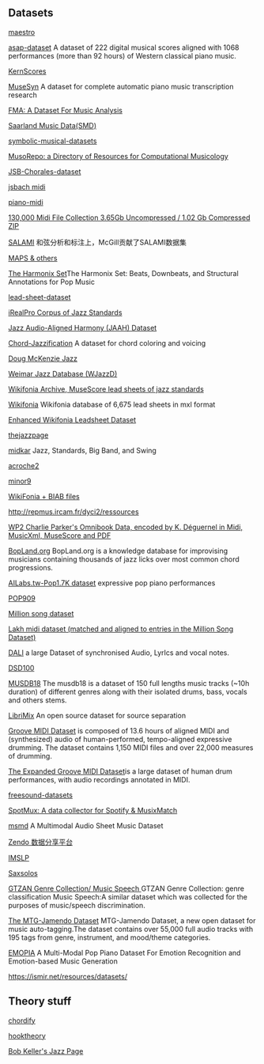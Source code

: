 ## Datasets

[maestro](https://g.co/magenta/maestro-dataset)

[asap-dataset](https://github.com/fosfrancesco/asap-dataset)
A dataset of 222 digital musical scores aligned with 1068 performances (more than 92 hours) of Western classical piano music.

[KernScores](http://kern.ccarh.org)

[MuseSyn](https://zenodo.org/record/4527460#.YRm5jC0RphE) A dataset for complete automatic piano music transcription research

[FMA: A Dataset For Music Analysis](https://github.com/mdeff/fma)

[Saarland Music Data(SMD)](https://www.audiolabs-erlangen.de/resources/MIR/SMD)

[symbolic-musical-datasets](https://github.com/wayne391/symbolic-musical-datasets)

[MusoRepo: a Directory of Resources for Computational Musicology](https://fourscoreandmore.org/musoRepo/)

[JSB-Chorales-dataset](https://github.com/czhuang/JSB-Chorales-dataset)

[jsbach midi](http://www.jsbach.net/midi/) 

[piano-midi](http://www.piano-midi.de/chopin)

[130,000 Midi File Collection 3.65Gb Uncompressed / 1.02 Gb Compressed ZIP](https://www.reddit.com/r/WeAreTheMusicMakers/comments/3ajwe4/the_largest_midi_collection_on_the_internet/)

[SALAMI](https://ddmal.music.mcgill.ca/research/SALAMI/)
和弦分析和标注上，McGill贡献了SALAMI数据集

[MAPS & others](https://adasp.telecom-paris.fr/resources/)

[The Harmonix Set](https://github.com/urinieto/harmonixset)The Harmonix Set: Beats, Downbeats, and Structural Annotations for Pop Music

[lead-sheet-dataset](https://github.com/wayne391/lead-sheet-dataset)

[iRealPro Corpus of Jazz Standards](https://zenodo.org/record/3546040#.YG6sUS0RphH)

[Jazz Audio-Aligned Harmony (JAAH) Dataset](https://github.com/MTG/JAAH)

[Chord-Jazzification](https://github.com/Tsung-Ping/Chord-Jazzification)
A dataset for chord coloring and voicing

[Doug McKenzie Jazz](https://bushgrafts.com/midi/)

[Weimar Jazz Database (WJazzD)](https://jazzomat.hfm-weimar.de/dbformat/dboverview.html)

[Wikifonia Archive, MuseScore lead sheets of jazz standards](https://musescore.com/groups/jazz-standards-leadsheets/discuss/5019538)

[Wikifonia](http://www.synthzone.com/files/Wikifonia/Wikifonia.zip)  Wikifonia database of 6,675 lead sheets in mxl format

[Enhanced Wikifonia Leadsheet Dataset](https://zenodo.org/record/1476555#.YMltci0RrUI)

[thejazzpage](http://www.thejazzpage.de/index1.html)

[midkar](http://midkar.com/jazz/jazz_01.html) Jazz, Standards, Big Band, and Swing

[acroche2](http://www.acroche2.com/midi_jazz.html)

[minor9](https://bhs.minor9.com)

[WikiFonia + BIAB files](https://www.dropbox.com/sh/11lv6srce2627gb/AAD5Z_L8qbbTYbGLGz-5MqT0a?dl=0)

http://repmus.ircam.fr/dyci2/ressources

[WP2 Charlie Parker's Omnibook Data, encoded by K. Déguernel in Midi, MusicXml, MuseScore and PDF](https://nubo.ircam.fr/index.php/s/BPtsmcqPQCNedgc)

[BopLand.org](https://www.bopland.org) BopLand.org is a knowledge database for improvising musicians containing thousands of jazz licks over most common chord progressions.

[AILabs.tw-Pop1.7K dataset](https://github.com/YatingMusic/compound-word-transformer/tree/main/dataset) expressive pop piano performances

[POP909](https://github.com/music-x-lab/POP909-Dataset)

[Million song dataset](http://millionsongdataset.com) 

[Lakh midi dataset (matched and aligned to entries in the Million Song Dataset)](https://colinraffel.com/projects/lmd/)

[DALI](https://github.com/gabolsgabs/DALI)
a large Dataset of synchronised Audio, LyrIcs and vocal notes.

[DSD100](https://github.com/faroit/dsdtools)

[MUSDB18](https://sigsep.github.io/datasets/musdb.html)
The musdb18 is a dataset of 150 full lengths music tracks (~10h duration) of different genres along with their isolated drums, bass, vocals and others stems.

[LibriMix](https://github.com/JorisCos/LibriMix)
An open source dataset for source separation

[Groove MIDI Dataset](https://magenta.tensorflow.org/datasets/groove) is composed of 13.6 hours of aligned MIDI and (synthesized) audio of human-performed, tempo-aligned expressive drumming. The dataset contains 1,150 MIDI files and over 22,000 measures of drumming.

[The Expanded Groove MIDI Dataset](https://magenta.tensorflow.org/datasets/e-gmd)is a large dataset of human drum performances, with audio recordings annotated in MIDI. 

[freesound-datasets](https://github.com/YearnyeenHo?tab=stars&q=&q=dataset)

[SpotMux: A data collector for Spotify & MusixMatch](https://github.com/dmgutierrez/spotify-musixmatch-data-collector)

[msmd](https://github.com/CPJKU/msmd)
A Multimodal Audio Sheet Music Dataset

[Zendo 数据分享平台](https://zenodo.org/record/3546040#.X4T_6i-cYWr)

[IMSLP](https://github.com/jlumbroso/imslp)

[Saxsolos](https://saxsolos.com)

[GTZAN Genre Collection/ Music Speech ](http://marsyas.info/downloads/datasets.html) 
GTZAN Genre Collection: genre classification
Music Speech:A similar dataset which was collected for the purposes of music/speech discrimination. 

[The MTG-Jamendo Dataset](https://github.com/MTG/mtg-jamendo-dataset)
MTG-Jamendo Dataset, a new open dataset for music auto-tagging.The dataset contains over 55,000 full audio tracks with 195 tags from genre, instrument, and mood/theme categories.

[EMOPIA](https://zenodo.org/record/5090631#.YPPo-JMzZz8) A Multi-Modal Pop Piano Dataset For Emotion Recognition and Emotion-based Music Generation

https://ismir.net/resources/datasets/

## Theory stuff

[chordify](https://chordify.net/?welcome=1)

[hooktheory](https://www.hooktheory.com)

[Bob Keller's Jazz Page](https://www.cs.hmc.edu/~keller/jazz/)
